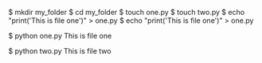 $ mkdir my_folder
$ cd my_folder
$ touch one.py
$ touch two.py
$ echo "print('This is file one')" > one.py
$ echo "print('This is file one')" > one.py

$ python one.py
This is file one

$ python two.py
This is file two